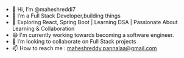 - 👋 Hi, I’m @maheshreddi7
- 👀 I’m a Full Stack Developer,building things
- 🌱 Exploring React, Spring Boot | Learning DSA | Passionate About Learning & Collaboration
- 😄 I'm currently working towards becoming a software engineer.
- 💞️ I’m looking to collaborate on Full Stack projects
- 📫 How to reach me : maheshreddy.pannalaa@gmail.com

